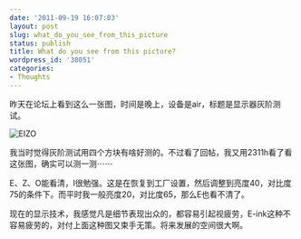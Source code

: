 ```yaml
---
date: '2011-09-19 16:07:03'
layout: post
slug: what_do_you_see_from_this_picture
status: publish
title: What do you see from this picture?
wordpress_id: '38051'
categories:
- Thoughts
---
```


昨天在论坛上看到这么一张图，时间是晚上，设备是air，标题是显示器灰阶测试。




![EIZO](http://qingpei.me/wordpress/wp-content/uploads/2011/09/EIZO.png)




我当时觉得灰阶测试用四个方块有啥好测的。不过看了回帖，我又用2311h看了看这张图，确实可以测一测⋯⋯




E、Z、O能看清，I很勉强。这是在恢复到工厂设置，然后调整到亮度40，对比度75的条件下。而平时我一般亮度20，对比度65，那么E也看不清了。




现在的显示技术，我感觉凡是细节表现出众的，都容易引起视疲劳，E-ink这种不容易疲劳的，对付上面这种图又束手无策。将来发展的空间很大啊。
